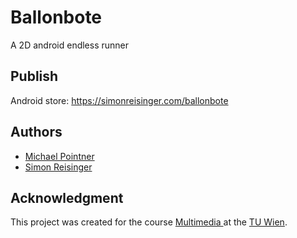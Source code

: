 # Ballonbote
A 2D android endless runner

## Publish
Android store: https://simonreisinger.com/ballonbote

## Authors
* [Michael Pointner](http://michael.pointner.info/)
* [Simon Reisinger](https://simonreisinger.com)

## Acknowledgment
This project was created for the course [Multimedia ](https://tiss.tuwien.ac.at/course/courseDetails.xhtml) at the [TU Wien](https://www.tuwien.at).
